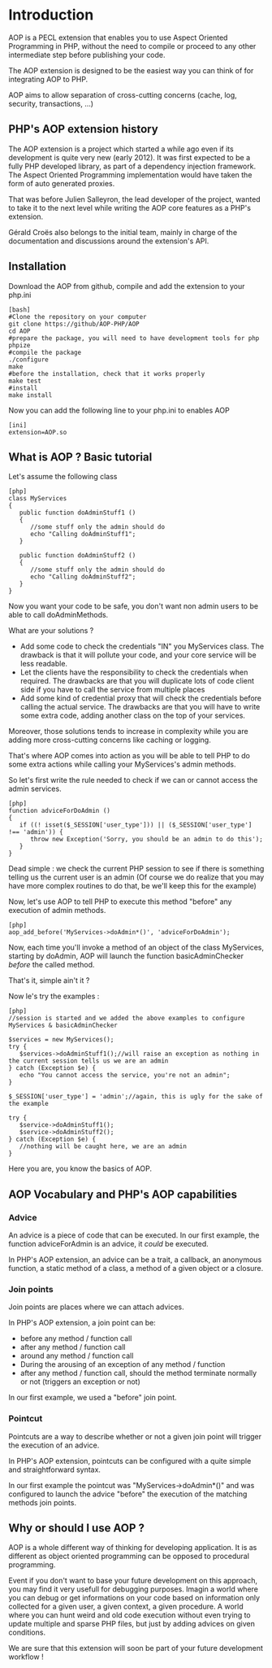 # Introduction #

AOP is a PECL extension that enables you to use Aspect Oriented Programming in PHP, without the need
to compile or proceed to any other intermediate step before publishing your code.

The AOP extension is designed to be the easiest way you can think of for integrating AOP to PHP.

AOP aims to allow separation of cross-cutting concerns (cache, log, security, transactions, ...)

## PHP's AOP extension history ##

The AOP extension is a project which started a while ago even if its development is quite very new (early 2012). It was
first expected to be a fully PHP developed library, as part of a dependency injection framework. The Aspect Oriented
Programming implementation would have taken the form of auto generated proxies.

That was before Julien Salleyron, the lead developer of the project, wanted to take it to the next level while writing
the AOP core features as a PHP's extension.

Gérald Croës also belongs to the initial team, mainly in charge of the documentation and discussions around
the extension's API.

## Installation ##

Download the AOP from github, compile and add the extension to your php.ini

    [bash]
    #Clone the repository on your computer
    git clone https://github/AOP-PHP/AOP
    cd AOP
    #prepare the package, you will need to have development tools for php
    phpize
    #compile the package
    ./configure
    make
    #before the installation, check that it works properly
    make test
    #install
    make install

Now you can add the following line to your php.ini to enables AOP

    [ini]
    extension=AOP.so

## What is AOP ? Basic tutorial ##

Let's assume the following class


    [php]
    class MyServices
    {
       public function doAdminStuff1 ()
       {
          //some stuff only the admin should do
          echo "Calling doAdminStuff1";
       }

       public function doAdminStuff2 ()
       {
          //some stuff only the admin should do
          echo "Calling doAdminStuff2";
       }
    }

Now you want your code to be safe, you don't want non admin users to be able to call doAdminMethods.

What are your solutions ?

*    Add some code to check the credentials "IN" you MyServices class. The drawback is that it will pollute your
code, and your core service will be less readable.
*    Let the clients have the responsibility to check the credentials when required. The drawbacks are that you will
duplicate lots of code client side if you have to call the service from multiple places
*    Add some kind of credential proxy that will check the credentials before calling the actual service. The drawbacks
are that you will have to write some extra code, adding another class on the top of your services.

Moreover, those solutions tends to increase in complexity while you are adding more cross-cutting concerns like
caching or logging.

That's where AOP comes into action as you will be able to tell PHP to do some extra actions while calling your
MyServices's admin methods.

So let's first write the rule needed to check if we can or cannot access the admin services.

    [php]
    function adviceForDoAdmin ()
    {
       if ((! isset($_SESSION['user_type'])) || ($_SESSION['user_type'] !== 'admin')) {
          throw new Exception('Sorry, you should be an admin to do this');
       }
    }

Dead simple : we check the current PHP session to see if there is something telling us the current user is an admin (Of
course we do realize that you may have more complex routines to do that, be we'll keep this for the example)

Now, let's use AOP to tell PHP to execute this method "before" any execution of admin methods.

    [php]
    aop_add_before('MyServices->doAdmin*()', 'adviceForDoAdmin');

Now, each time you'll invoke a method of an object of the class MyServices, starting by doAdmin, AOP will launch the function
basicAdminChecker *before* the called method.

That's it, simple ain't it ?

Now le's try the examples :

    [php]
    //session is started and we added the above examples to configure MyServices & basicAdminChecker

    $services = new MyServices();
    try {
       $services->doAdminStuff1();//will raise an exception as nothing in the current session tells us we are an admin
    } catch (Exception $e) {
       echo "You cannot access the service, you're not an admin";
    }

    $_SESSION['user_type'] = 'admin';//again, this is ugly for the sake of the example

    try {
       $service->doAdminStuff1();
       $service->doAdminStuff2();
    } catch (Exception $e) {
       //nothing will be caught here, we are an admin
    }

Here you are, you know the basics of AOP.

## AOP Vocabulary and PHP's AOP capabilities ##

### Advice ###

An advice is a piece of code that can be executed. In our first example, the function adviceForAdmin is an advice, it
*could* be executed.

In PHP's AOP extension, an advice can be a trait, a callback, an anonymous function, a static method of a class,
a method of a given object or a closure.

### Join points ###

Join points are places where we can attach advices.

In PHP's AOP extension, a join point can be:

*    before any method / function call
*    after any method / function call
*    around any method / function call
*    During the arousing of an exception of any method / function
*    after any method / function call, should the method terminate normally or not (triggers an exception or not)

In our first example, we used a "before" join point.

### Pointcut ###

Pointcuts are a way to describe whether or not a given join point will trigger the execution of an advice.

In PHP's AOP extension, pointcuts can be configured with a quite simple and straightforward syntax.

In our first example the pointcut was "MyServices->doAdmin*()" and was configured to launch the advice "before" the
execution of the matching methods join points.

## Why or should I use AOP ? ##

AOP is a whole different way of thinking for developing application. It is as different as object oriented programming
 can be opposed to procedural programming.

Event if you don't want to base your future development on this approach, you may find it very usefull for debugging
purposes. Imagin a world where you can debug or get informations on your code based on information only collected for
a given user, a given context, a given procedure. A world where you can hunt weird and old code execution without even
 trying to update multiple and sparse PHP files, but just by adding advices on given conditions.

We are sure that this extension will soon be part of your future development workflow !
